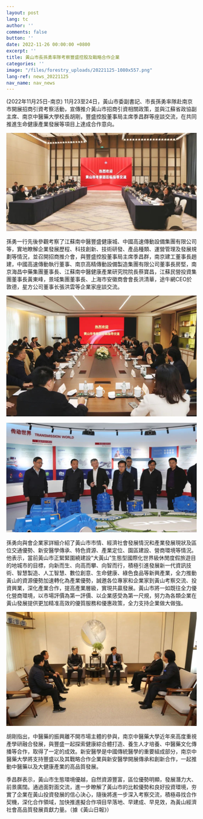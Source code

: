 ```yaml
---
layout: post
lang: tc
author: ''
comments: false
button: ''
date: 2022-11-26 00:00:00 +0800
excerpt: ''
title: 黃山市長孫勇率隊考察豐盛控股及戰略合作企業
categories: ''
image: "/files/forestry_uploads/20221125-1080x557.png"
lang-ref: news_20221125
nav_name: nav_news
---
```

(2022年11月25日-南京) 11月23至24日，黃山市委副書記、市長孫勇率隊赴南京市開展招商引資考察活動，宣傳推介黃山市招商引資相關政策，並與江蘇省政協副主席、南京中醫藥大學校長胡剛，豐盛控股董事局主席季昌群等座談交流，在共同推進生命健康產業發展等項目上達成合作意向。

![](/files/forestry_uploads/20221125-1080x557.png)

孫勇一行先後參觀考察了江蘇南中醫豐盛健康城、中國高速傳動設備集團有限公司等，實地瞭解企業發展歷程、科技創新、技術研發、產品種類、運營管理及發展規劃等情況，並召開招商推介會，與豐盛控股董事局主席季昌群，南京建工董事長趙建，中國高速傳動執行董事、南京高精傳動設備製造集團有限公司董事長房堅，南京海昌中藥集團董事長、江蘇南中醫健康產業研究院院長蔡寶昌，江蘇民營投資集團董事長黃東峰，景域集團董事長、上海市安徽商會會長洪清華，途牛網CEO於敦德，星⽅公司董事⻓張洪雲等企業家座談交流。

![](/files/forestry_uploads/20221125-1080x685.png)

![](/files/forestry_uploads/20221125-1080x624.png)

孫勇向與會企業家詳細介紹了黃山市市情、經濟社會發展情況和產業發展現狀及區位交通優勢、新安醫學傳承、特色資源、產業定位、園區建設、營商環境等情況。他表示，當前黃山市正緊緊圍繞建設“大黃山”生態型國際化世界級休閒度假旅遊目的地城市的目標，向新而生、向高而攀、向智而行，積極引進發展新一代資訊技術、智慧製造、人工智慧、數位創意、生命健康、綠色食品等新興產業，全力推動黃山的資源優勢加速轉化為產業優勢，誠邀各位專家和企業家到黃山考察交流、投資興業，深化產業合作，提高產業層級，實現共贏發展。黃山市將一如既往全力優化營商環境，以市場評價為第一評價、以企業感受為第一尺規，努力為各類企業在黃山發展提供更加精准高效的優質服務和優惠政策，全力支持企業做大做強。

![](/files/forestry_uploads/20221125-1080x647.png)

胡剛指出，中醫藥的振興離不開市場主體的參與，南京中醫藥大學近年來高度重視產學研融合發展，與豐盛一起探索健康綜合體打造、養生人才培養、中醫藥文化傳播等合作，取得了一定的成效。新安醫學是中國傳統醫學的重要組成部分，南京中醫藥大學將支持豐盛以及其戰略合作企業與新安醫學開展傳承和創新合作，一起推動中醫藥以及大健康產業的高品質發展。

季昌群表示，黃山市生態環境優越，自然資源豐富，區位優勢明顯，發展潛力大、前景廣闊。通過面對面交流，進一步瞭解了黃山市的比較優勢和良好投資環境，夯實了企業在黃山投資發展的信心決心，隨後將進一步深入考察交流，積極尋找合作契機，深化合作領域，加快推進擬合作項目早落地、早建成、早見效，為黃山經濟社會高品質發展貢獻力量。（據《黃山日報》）